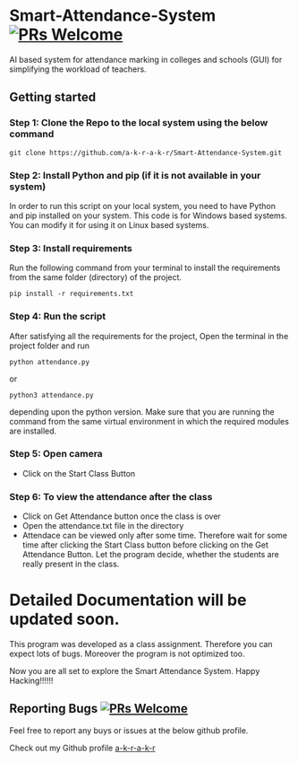 # Smart-Attendance-System  [![PRs Welcome](https://img.shields.io/badge/PRs-welcome-brightgreen.svg?style=flat-square)](http://makeapullrequest.com)
AI based system for attendance marking in colleges and schools (GUI) for simplifying the workload of teachers.


## Getting started
### Step 1: Clone the Repo to the local system using the below command
```
git clone https://github.com/a-k-r-a-k-r/Smart-Attendance-System.git
```

### Step 2: Install Python and pip (if it is not available in your system)
In order to run this script on your local system, you need to have Python and pip installed on your system. This code is for Windows based systems. You can modify it for using it on Linux based systems. 

### Step 3: Install requirements
Run the following command from your terminal to install the requirements from the same folder (directory) of the project.
```
pip install -r requirements.txt
```

### Step 4: Run the script
After satisfying all the requirements for the project, Open the terminal in the project folder and run
```
python attendance.py
```
or
```
python3 attendance.py
```
depending upon the python version. Make sure that you are running the command from the same virtual environment in which the required modules are installed.


### Step 5: Open camera
- Click on the Start Class Button 


### Step 6: To view the attendance after the class
- Click on Get Attendance button once the class is over
- Open the attendance.txt file in the directory
- Attendace can be viewed only after some time. Therefore wait for some time after clicking the Start Class button before clicking on the Get Attendance Button. Let the program decide, whether the students are really present in the class.

# Detailed Documentation will be updated soon. 
This program was developed as a class assignment. Therefore you can expect lots of bugs. Moreover the program is not optimized too. 



<!--
![Demo pic of Smart Attendance System by akr](akr.jpg)
-->

Now you are all set to explore the Smart Attendance System. Happy Hacking!!!!!!


## Reporting Bugs  [![PRs Welcome](https://img.shields.io/badge/PRs-welcome-brightgreen.svg?style=flat-square)](http://makeapullrequest.com)
Feel free to report any buys or issues at the below github profile.

Check out my Github profile [a-k-r-a-k-r](https://github.com/a-k-r-a-k-r)
